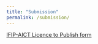 ```yaml
---
title: "Submission"
permalink: /submission/
---
```


[IFIP-AICT Licence to Publish form](https://github.com/ifip-summerschool/ifip-summerschool.github.io/blob/main/assets/IFIP_AICT_Licence_to_Publish_form_IFIPSC_2022.pdf)


